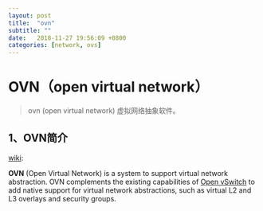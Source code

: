 ```yaml
---
layout: post
title:  "ovn"
subtitle: ""
date:   2018-11-27 19:56:09 +0800
categories: [network, ovs]
---
```


# OVN（open virtual network）

> ovn (open virtual network) 虚拟网络抽象软件。

## 1、OVN简介

[wiki](https://en.wikipedia.org/wiki/OVN):

**OVN** (Open Virtual Network) is a system to support virtual network abstraction. OVN complements the existing capabilities of [Open vSwitch](https://en.wikipedia.org/wiki/Open_vSwitch) to add native support for virtual network abstractions, such as virtual L2 and L3 overlays and security groups.

